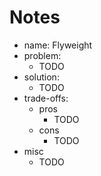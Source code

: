 # Notes

- name: Flyweight
- problem:
  - TODO
- solution:
  - TODO
- trade-offs:
  - pros
    - TODO
  - cons
    - TODO
- misc
  - TODO
